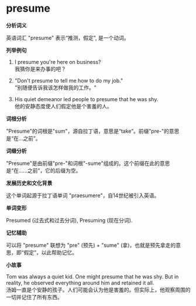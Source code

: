 # presume

**分析词义**

  

英语词汇 "presume" 表示“推测，假定", 是一个动词。

  

**列举例句**

  

1.  I presume you're here on business?  
    我猜你是来办事的吧？
    
      
    
2.  "Don't presume to tell me how to do my job."  
    "别随便告诉我该怎样做我的工作。"
    
      
    
3.  His quiet demeanor led people to presume that he was shy.  
    他的安静态度使人们假定他是个害羞的人。
    
      
    

  

**词根分析**

  

"Presume"的词根是"sum"，源自拉丁语，意思是“take”。前缀"pre-"的意思是“在...之前”。

  

**词缀分析**

  

"Presume"是由前缀"pre-"和词根"-sume"组成的。这个前缀在此的意思是“在......之前”，它的后缀为空。

  

**发展历史和文化背景**

  

这个单词起源于拉丁语单词 "praesumere"，自14世纪被引入英语。

  

**单词变形**

  

Presumed (过去式和过去分词), Presuming (现在分词).

  

**记忆辅助**

  

可以将 "presume" 联想为 "pre" (预先) + "sume" (拿)，也就是预先拿走的意思，即“假定”，以此帮助记忆。

  

**小故事**

  

Tom was always a quiet kid. One might presume that he was shy. But in reality, he observed everything around him and retained it all.  
汤姆一直是个安静的孩子。人们可能会认为他是害羞的。但实际上，他观察周围的一切并记住了所有东西。
